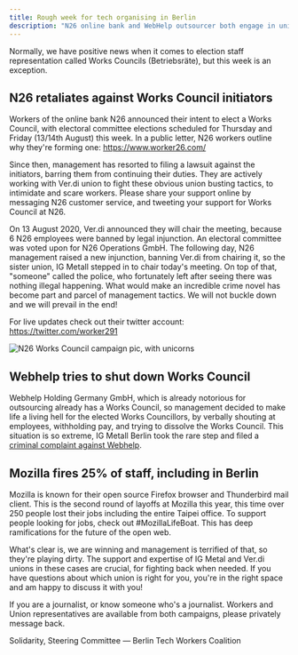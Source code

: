 ```yaml
---
title: Rough week for tech organising in Berlin
description: "N26 online bank and WebHelp outsourcer both engage in union busting. Mozilla lays off 25% of workforce. Stand up, fight back together!"
---
```


Normally, we have positive news when it comes to election staff representation called Works Councils (Betriebsräte), but this week is an exception.

## N26 retaliates against Works Council initiators

Workers of the online bank N26 announced their intent to elect a Works Council, with electoral committee elections scheduled for Thursday and Friday (13/14th August) this week. In a public letter, N26 workers outline why they're forming one: https://www.worker26.com/

Since then, management has resorted to filing a lawsuit against the initiators, barring them from continuing their duties. They are actively working with Ver.di union to fight these obvious union busting tactics, to intimidate and scare workers. Please share your support online by messaging N26 customer service, and tweeting your support for Works Council at N26.

On 13 August 2020, Ver.di announced they will chair the meeting, because 6 N26 employees were banned by legal injunction. An electoral committee was voted upon for N26 Operations GmbH. The following day, N26 management raised a new injunction, banning Ver.di from chairing it, so the sister union, IG Metall stepped in to chair today's meeting. On top of that, "someone" called the police, who fortunately left after seeing there was nothing illegal happening. What would make an incredible crime novel has become part and parcel of management tactics. We will not buckle down and we will prevail in the end!

For live updates check out their twitter account: https://twitter.com/worker291

![N26 Works Council campaign pic, with unicorns](/assets/img/n26_workers.png)

## Webhelp tries to shut down Works Council

Webhelp Holding Germany GmbH, which is already notorious for outsourcing already has a Works Council, so management decided to make life a living hell for the elected Works Councillors, by verbally shouting at employees, withholding pay, and trying to dissolve the Works Council. This situation is so extreme, IG Metall Berlin took the rare step and filed a [criminal complaint against Webhelp](https://www.igmetall-berlin.de/aktuelles/meldung/webhelp-standortleiter-untergraebt-betriebsratsarbeit/).

## Mozilla fires 25% of staff, including in Berlin
Mozilla is known for their open source Firefox browser and Thunderbird mail client. This is the second round of layoffs at Mozilla this year, this time over 250 people lost their jobs including the entire Taipei office. To support people looking for jobs, check out #MozillaLifeBoat. This has deep ramifications for the future of the open web.

What's clear is, we are winning and management is terrified of that, so they're playing dirty. The support and expertise of IG Metal and Ver.di unions in these cases are crucial, for fighting back when needed. If you have questions about which union is right for you, you're in the right space and am happy to discuss it with you!

If you are a journalist, or know someone who's a journalist. Workers and Union representatives are available from both campaigns, please privately message back.

Solidarity,
Steering Committee — Berlin Tech Workers Coalition
